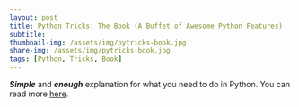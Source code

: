 ```yaml
---
layout: post
title: Python Tricks: The Book (A Buffet of Awesome Python Features)
subtitle: 
thumbnail-img: /assets/img/pytricks-book.jpg
share-img: /assets/img/pytricks-book.jpg
tags: [Python, Tricks, Book]
---
```


**_Simple_** and **_enough_** explanation for what you need to do in Python. 
You can read more [here](https://realpython.com/products/python-tricks-book/).

